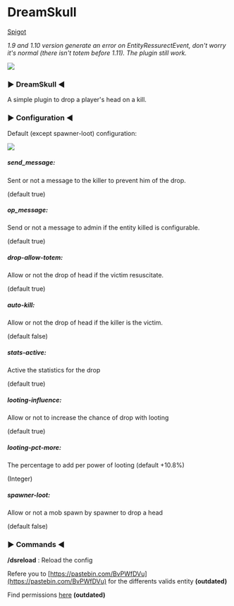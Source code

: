 # DreamSkull

[Spigot](https://www.spigotmc.org/resources/dreamskull.37538/)

*1.9 and 1.10 version generate an error on EntityRessurectEvent, don't worry it's normal (there isn't totem before 1.11). The plugin still work.*

![](http://i.imgur.com/qY0fl0B.png)
 
### ► DreamSkull ◄

A simple plugin to drop a player's head on a kill.

### ► Configuration ◄

Default (except spawner-loot) configuration:

![](http://i.imgur.com/Xvjylbm.png)

##### send_message:

Sent or not a message to the killer to prevent him of the drop.

(default true)

##### op_message:

Send or not a message to admin if the entity killed is configurable.

(default true)

##### drop-allow-totem:

Allow or not the drop of head if the victim resuscitate.

(default true)

##### auto-kill:

Allow or not the drop of head if the killer is the victim.

(default false)
##### stats-active:

Active the statistics for the drop

(default true)

##### looting-influence:

Allow or not to increase the chance of drop with looting

(default true)

##### looting-pct-more:

The percentage to add per power of looting (default +10.8%)

(Integer)

##### spawner-loot:

Allow or not a mob spawn by spawner to drop a head

(default false)

### ► Commands ◄

**/dsreload** : Reload the config

Refere you to  [https://pastebin.com/BvPWfDVu](https://pastebin.com/BvPWfDVu)  for the differents valids entity **(outdated)**

Find permissions  [here](https://pastebin.com/3cpTU13d) **(outdated)**
